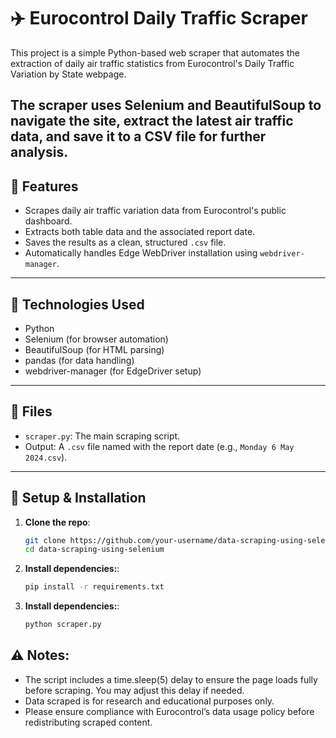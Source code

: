 # ✈️ Eurocontrol Daily Traffic Scraper
This project is a simple Python-based web scraper that automates the extraction of daily air traffic statistics from Eurocontrol's Daily Traffic Variation by State webpage.

The scraper uses Selenium and BeautifulSoup to navigate the site, extract the latest air traffic data, and save it to a CSV file for further analysis.
---

## 🚀 Features

- Scrapes daily air traffic variation data from Eurocontrol's public dashboard.
- Extracts both table data and the associated report date.
- Saves the results as a clean, structured `.csv` file.
- Automatically handles Edge WebDriver installation using `webdriver-manager`.

---

## 🧰 Technologies Used

- Python
- Selenium (for browser automation)
- BeautifulSoup (for HTML parsing)
- pandas (for data handling)
- webdriver-manager (for EdgeDriver setup)

---

## 📁 Files

- `scraper.py`: The main scraping script.
- Output: A `.csv` file named with the report date (e.g., `Monday 6 May 2024.csv`).

---

## 🔧 Setup & Installation

1. **Clone the repo**:
   ```bash
   git clone https://github.com/your-username/data-scraping-using-selenium.git
   cd data-scraping-using-selenium

2. **Install dependencies:**:
   ```bash
   pip install -r requirements.txt

3. **Install dependencies:**:
   ```bash
   python scraper.py

## ⚠️ Notes: 
- The script includes a time.sleep(5) delay to ensure the page loads fully before scraping. You may adjust this delay if needed.
- Data scraped is for research and educational purposes only.
- Please ensure compliance with Eurocontrol’s data usage policy before redistributing scraped content.
